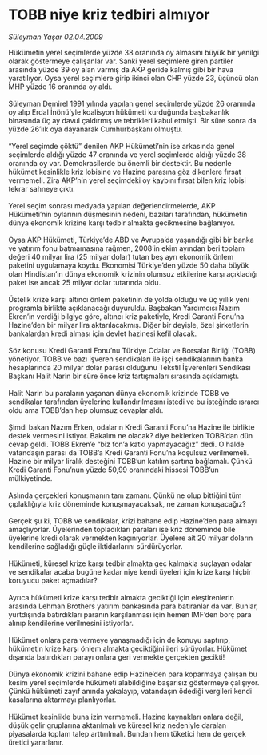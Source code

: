 # TOBB niye kriz tedbiri almıyor

*Süleyman Yaşar 02.04.2009*

<div class="taraf_structure_2col_1zq">
<div class="margen_n">



 <p>Hükümetin yerel seçimlerde yüzde 38 oranında oy almasını büyük bir yenilgi olarak göstermeye çalışanlar var. Sanki yerel seçimlere giren partiler arasında yüzde 39 oy alan varmış da AKP geride kalmış gibi bir hava yaratılıyor. Oysa yerel seçimlere girip ikinci olan CHP yüzde 23, üçüncü olan MHP yüzde 16 oranında oy aldı.<br/><br/>Süleyman Demirel 1991 yılında yapılan genel seçimlerde yüzde 26 oranında oy alıp Erdal İnönü’yle koalisyon hükümeti kurduğunda başbakanlık binasında üç ay davul çaldırmış ve tebrikleri kabul etmişti. Bir süre sonra da yüzde 26’lık oya dayanarak Cumhurbaşkanı olmuştu. <br/><br/>“Yerel seçimde çöktü” denilen AKP Hükümeti’nin ise arkasında genel seçimlerde aldığı yüzde 47 oranında ve yerel seçimlerde aldığı yüzde 38 oranında oy var. Demokrasilerde bu önemli bir destektir. Bu nedenle hükümet kesinlikle kriz lobisine ve Hazine parasına göz dikenlere fırsat vermemeli. Zira AKP’nin yerel seçimdeki oy kaybını fırsat bilen kriz lobisi tekrar sahneye çıktı. <br/><br/>Yerel seçim sonrası medyada yapılan değerlendirmelerde, AKP Hükümeti’nin oylarının düşmesinin nedeni, bazıları tarafından, hükümetin dünya ekonomik krizine karşı tedbir almakta gecikmesine bağlanıyor. <br/><br/>Oysa AKP Hükümeti, Türkiye’de ABD ve Avrupa’da yaşandığı gibi bir banka ve yatırım fonu batmamasına rağmen, 2008’in ekim ayından beri toplam değeri 40 milyar lira (25 milyar dolar) tutan beş ayrı ekonomik önlem paketini uygulamaya koydu. Ekonomisi Türkiye’den yüzde 50 daha büyük olan Hindistan’ın dünya ekonomik krizinin olumsuz etkilerine karşı açıkladığı paket ise ancak 25 milyar dolar tutarında oldu. <br/><br/>Üstelik krize karşı altıncı önlem paketinin de yolda olduğu ve üç yıllık yeni programla birlikte açıklanacağı duyuruldu. Başbakan Yardımcısı Nazım Ekren’in verdiği bilgiye göre, altıncı kriz paketiyle, Kredi Garanti Fonu’na Hazine’den bir milyar lira aktarılacakmış. Diğer bir deyişle, özel şirketlerin bankalardan kredi alması için devlet hazinesi kefil olacak.<br/><br/>Söz konusu Kredi Garanti Fonu’nu Türkiye Odalar ve Borsalar Birliği (TOBB) yönetiyor. TOBB ve bazı işveren sendikaları ile işçi sendikalarının banka hesaplarında 20 milyar dolar parası olduğunu Tekstil İşverenleri Sendikası Başkanı Halit Narin bir süre önce kriz tartışmaları sırasında açıklamıştı. <br/><br/>Halit Narin bu paraların yaşanan dünya ekonomik krizinde TOBB ve sendikalar tarafından üyelerine kullandırılmasını istedi ve bu isteğinde ısrarcı oldu ama TOBB’dan hep olumsuz cevaplar aldı. <br/><br/>Şimdi bakan Nazım Erken, odaların Kredi Garanti Fonu’na Hazine ile birlikte destek vermesini istiyor. Bakalım ne olacak? diye beklerken TOBB’dan dün cevap geldi. TOBB Ekren’e “biz fon’a katkı yapmayacağız” dedi. O halde vatandaşın parası da TOBB’a Kredi Garanti Fonu’na koşulsuz verilmemeli. Hazine bir milyar liralık desteğini TOBB’un katılım şartına bağlamalı. Çünkü Kredi Garanti Fonu’nun yüzde 50,99 oranındaki hissesi TOBB’un mülkiyetinde. <br/><br/>Aslında gerçekleri konuşmanın tam zamanı. Çünkü ne olup bittiğini tüm çıplaklığıyla kriz döneminde konuşmayacaksak, ne zaman konuşacağız? <br/><br/>Gerçek şu ki, TOBB ve sendikalar, krizi bahane edip Hazine’den para almayı amaçlıyorlar. Üyelerinden topladıkları paraları ise kriz döneminde bile üyelerine kredi olarak vermekten kaçınıyorlar. Üyelere ait 20 milyar doların kendilerine sağladığı güçle iktidarlarını sürdürüyorlar. <br/><br/>Hükümeti, küresel krize karşı tedbir almakta geç kalmakla suçlayan odalar ve sendikalar acaba bugüne kadar niye kendi üyeleri için krize karşı hiçbir koruyucu paket açmadılar? <br/><br/>Ayrıca hükümeti krize karşı tedbir almakta geciktiği için eleştirenlerin arasında Lehman Brothers yatırım bankasında para batıranlar da var. Bunlar, yurtdışında batırdıkları paranın karşılanması için hemen IMF’den borç para alınıp kendilerine verilmesini istiyorlar. <br/><br/>Hükümet onlara para vermeye yanaşmadığı için de konuyu saptırıp, hükümetin krize karşı önlem almakta geciktiğini ileri sürüyorlar. Hükümet dışarıda batırdıkları parayı onlara geri vermekte gerçekten gecikti! <br/><br/>Dünya ekonomik krizini bahane edip Hazine’den para koparmaya çalışan bu kesim yerel seçimlerde hükümeti alabildiğine başarısız göstermeye çalışıyor. Çünkü hükümeti zayıf anında yakalayıp, vatandaşın ödediği vergileri kendi kasalarına aktarmayı planlıyorlar. <br/><br/>Hükümet kesinlikle buna izin vermemeli. Hazine kaynakları onlara değil, düşük gelir gruplarına aktarılmalı ve küresel kriz nedeniyle daralan piyasalarda toplam talep arttırılmalı. Bundan hem tüketici hem de gerçek üretici yararlanır.</p>

<br/>


<div id="taraf_not">
</div>

</div>


</div>
